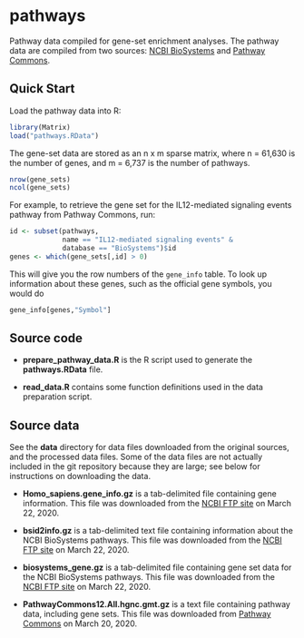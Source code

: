 # pathways

Pathway data compiled for gene-set enrichment analyses. The pathway
data are compiled from two sources: [NCBI BioSystems][biosystems] and
[Pathway Commons][pc].

## Quick Start

Load the pathway data into R:

```R
library(Matrix)
load("pathways.RData")
```

The gene-set data are stored as an n x m sparse matrix, where n =
61,630 is the number of genes, and m = 6,737 is the number of
pathways.

```R
nrow(gene_sets)
ncol(gene_sets)
```

For example, to retrieve the gene set for the IL12-mediated signaling
events pathway from Pathway Commons, run:

```R
id <- subset(pathways,
             name == "IL12-mediated signaling events" &
             database == "BioSystems")$id
genes <- which(gene_sets[,id] > 0)
```

This will give you the row numbers of the `gene_info` table. To look
up information about these genes, such as the official gene symbols,
you would do

```R
gene_info[genes,"Symbol"]
```

## Source code

+ **prepare_pathway_data.R** is the R script used to generate the
  **pathways.RData** file.

+ **read_data.R** contains some function definitions used in the data
  preparation script.

## Source data

See the **data** directory for data files downloaded from the original
sources, and the processed data files. Some of the data files are not
actually included in the git repository because they are large; see
below for instructions on downloading the data.

+ **Homo_sapiens.gene_info.gz** is a tab-delimited file containing
  gene information. This file was downloaded from the
  [NCBI FTP site][ncbi-ftp-gene] on March 22, 2020.

+ **bsid2info.gz** is a tab-delimited text file containing information
  about the NCBI BioSystems pathways. This file was downloaded from
  the [NCBI FTP site][ncbi-ftp-biosystems] on March 22, 2020.

+ **biosystems_gene.gz** is a tab-delimited file containing gene set
  data for the NCBI BioSystems pathways. This file was downloaded from
  the [NCBI FTP site][ncbi-ftp-biosystems] on March 22, 2020.

+ **PathwayCommons12.All.hgnc.gmt.gz** is a text file containing 
  pathway data, including gene sets. This file was downloaded from
  [Pathway Commons][pc-12-downloads] on March 20, 2020.

[biosystems]: https://www.ncbi.nlm.nih.gov/biosystems
[pc]: https://www.pathwaycommons.org
[ncbi-ftp-gene]: https://ftp.ncbi.nih.gov/gene
[hgnc]: https://www.genenames.org/download/custom
[ncbi-ftp-biosystems]: https://ftp.ncbi.nih.gov/pub/biosystems
[pc-12-downloads]: https://www.pathwaycommons.org/archives/PC2/v12
